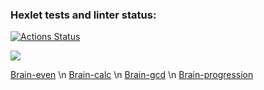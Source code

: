 ### Hexlet tests and linter status:
[![Actions Status](https://github.com/Vladislavdes/python-project-49/actions/workflows/hexlet-check.yml/badge.svg)](https://github.com/Vladislavdes/python-project-49/actions)

<a href="https://codeclimate.com/github/Vladislavdes/python-project-49/maintainability"><img src="https://api.codeclimate.com/v1/badges/12919bc3f99eff84b809/maintainability" /></a>

<a href='https://asciinema.org/a/e4NXh5FUofpRNqjdAOOb1eg0p'>Brain-even</a>
\n
<a href='https://asciinema.org/a/e4NXh5FUofpRNqjdAOOb1eg0p'>Brain-calc</a>
\n
<a href ='https://asciinema.org/a/KXYoo60h9B1mPSRAJQA1TfIR9'>Brain-gcd</a>
\n
<a href='https://asciinema.org/a/IQ8v0O0uK1uLEcP8OqPUk6dVQ'>Brain-progression</a>